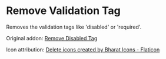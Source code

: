 # Remove Validation Tag
 Removes the validation tags like 'disabled' or 'required'.
 
Original addon: [Remove Disabled Tag](https://addons.mozilla.org/en-US/firefox/addon/remove-disabled-attribute/)
 

 Icon attribution:
 <a href="https://www.flaticon.com/free-icon/eraser_7180338">Delete icons created by Bharat Icons - Flaticon</a>
